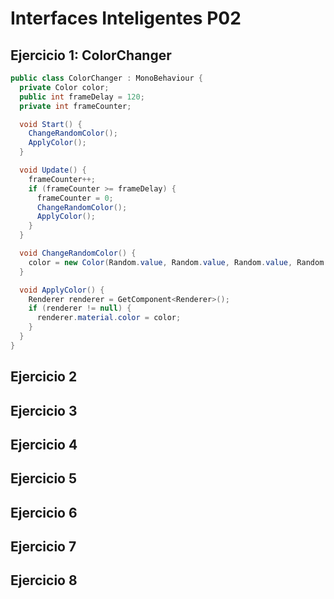 # Interfaces Inteligentes P02
## Ejercicio 1: ColorChanger
```cs
public class ColorChanger : MonoBehaviour {
  private Color color;
  public int frameDelay = 120;
  private int frameCounter;
```

```cs
  void Start() {
    ChangeRandomColor();
    ApplyColor();
  }
```

```cs
  void Update() {
    frameCounter++;
    if (frameCounter >= frameDelay) {
      frameCounter = 0;
      ChangeRandomColor();
      ApplyColor();
    }
  }
```

```cs
  void ChangeRandomColor() {
    color = new Color(Random.value, Random.value, Random.value, Random.value);
  }
```

```cs
  void ApplyColor() {
    Renderer renderer = GetComponent<Renderer>();
    if (renderer != null) {
      renderer.material.color = color;
    }
  }
}
```
## Ejercicio 2
## Ejercicio 3
## Ejercicio 4
## Ejercicio 5
## Ejercicio 6
## Ejercicio 7
## Ejercicio 8

